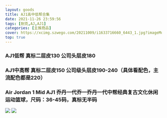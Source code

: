 ```yaml
---
layout: goods
title: AJ1高中低帮合集
date: 2021-11-26 23:59:56
tags: [耐克,AJ,AJ1]
categories: [主推商品]
cover: https://xcimg.szwego.com/20211009/i1633716660_6443_1.jpg?imageMogr2/auto-orient/thumbnail/!520x520r/quality/100/format/jpg
top: true
---
```



### AJ1低帮 真标二层皮130 公司头层皮180

### AJ1中高帮 真标二层皮150 公司级头层皮190-240（具体看配色，主流配色都是220）
   
### Air Jordan 1 Mid AJ1 乔丹一代乔一乔丹一代中帮经典复古文化休闲运动篮球，尺码：36-45码，真标无半码

![](https://xcimg.szwego.com/20211009/i1633716660_5031_0.jpg)
![](https://xcimg.szwego.com/20211009/i1633716660_6443_1.jpg)